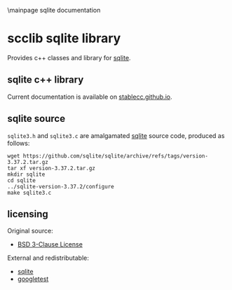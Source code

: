 \mainpage sqlite documentation
# scclib sqlite library

Provides c++ classes and library for [sqlite](https://www.sqlite.org/index.html).

## sqlite c++ library

Current documentation is available on
[stablecc.github.io](https://stablecc.github.io/scclib-sqlite-doxygen/).

## sqlite source

`sqlite3.h` and `sqlite3.c` are amalgamated [sqlite](https://github.com/sqlite/sqlite)
source code, produced as follows:
```
wget https://github.com/sqlite/sqlite/archive/refs/tags/version-3.37.2.tar.gz
tar xf version-3.37.2.tar.gz
mkdir sqlite
cd sqlite
../sqlite-version-3.37.2/configure
make sqlite3.c
```

## licensing

Original source:
* [BSD 3-Clause License](lic/bsd_3_clause.txt)

External and redistributable:
* [sqlite](lic/sqlite.txt)
* [googletest](lic/google.txt)
